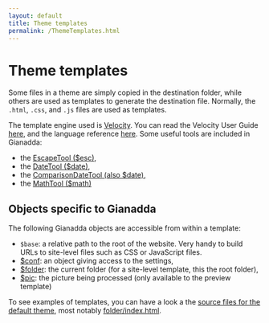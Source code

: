 ```yaml
---
layout: default
title: Theme templates
permalink: /ThemeTemplates.html
---
```

# Theme templates

Some files in a theme are simply copied in the destination folder, while others are used as templates to generate the destination file. Normally, the `.html`, `.css`, and `.js` files are used as templates.

The template engine used is [Velocity](http://velocity.apache.org/). You can read the Velocity User Guide [here](http://velocity.apache.org/engine/releases/velocity-1.7/user-guide.html), and the language reference [here](http://velocity.apache.org/engine/releases/velocity-1.7/vtl-reference-guide.html). Some useful tools are included in Gianadda:

* the [EscapeTool ($esc)](http://velocity.apache.org/tools/releases/2.0/javadoc/org/apache/velocity/tools/generic/EscapeTool.html),
* the [DateTool ($date)](http://velocity.apache.org/tools/releases/2.0/javadoc/org/apache/velocity/tools/generic/DateTool.html),
* the [ComparisonDateTool (also $date)](http://velocity.apache.org/tools/releases/2.0/javadoc/org/apache/velocity/tools/generic/ComparisonDateTool.html),
* the [MathTool ($math)](http://velocity.apache.org/tools/releases/2.0/javadoc/org/apache/velocity/tools/generic/MathTool.html)

## Objects specific to Gianadda

The following Gianadda objects are accessible from within a template:

* `$base`: a relative path to the root of the website. Very handy to build URLs to site-level files such as
CSS or JavaScript files.
* [$conf](/ConfStructure.html): an object giving access to the settings,
* [$folder](/FolderStructure.html): the current folder (for a site-level template, this the root folder),
* [$pic](/PictureStructure.html): the picture being processed (only available to the preview template)

To see examples of templates, you can have a look a the [source files for the default theme](https://github.com/robbyn/gianadda/tree/master/res/themes/default), most notably [folder/index.html](https://github.com/robbyn/gianadda/blob/master/res/themes/default/folder/index.html).
